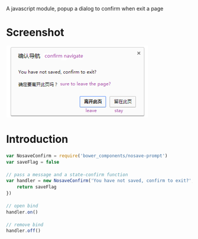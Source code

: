 A javascript module, popup a dialog to confirm when exit a page

# Screenshot
![screenshot](doc/screenshot.png)

# Introduction
```javascript
var NosaveConfirm = require('bower_components/nosave-prompt')
var saveFlag = false

// pass a message and a state-confirm function
var handler = new NosaveConfirm('You have not saved, confirm to exit?', function () {
	return saveFlag
})

// open bind
handler.on()

// remove bind
handler.off()

```